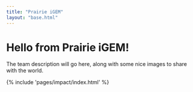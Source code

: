 ```yaml
---
title: "Prairie iGEM"
layout: "base.html"
---
```


# Hello from Prairie iGEM!

The team description will go here, along with some nice images to share with the world.

{% include 'pages/impact/index.html' %}

<!-- This is not working. I need a reference that will let me transclude the page files. -->
